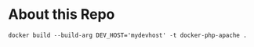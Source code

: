 # About this Repo

```Shell
docker build --build-arg DEV_HOST='mydevhost' -t docker-php-apache .
```
